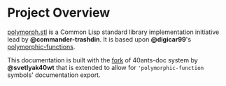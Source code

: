 <a id="x-28POLYMORPH-2ESTL-2EDOCS-3A-3A-40OVERVIEW-2040ANTS-DOC-2FLOCATIVES-3ASECTION-29"></a>

# Project Overview

[polymorph.stl][c512] is a
Common Lisp standard library implementation initiative lead by
**@commander-trashdin**. It is based upon **@digicar99**'s
[polymorphic-functions][29a2].

This documentation is built with the
[fork][6ab2] of
40ants-doc system by **@svetlyak40wt** that is extended to allow for
`'polymorphic-function` symbols' documentation export.


[29a2]: https://github.com/digikar99/polymorphic-functions
[c512]: https://github.com/lisp-polymorph/polymorph.stl
[6ab2]: https://github.com/vdikan/doc/tree/locate-polymorphs